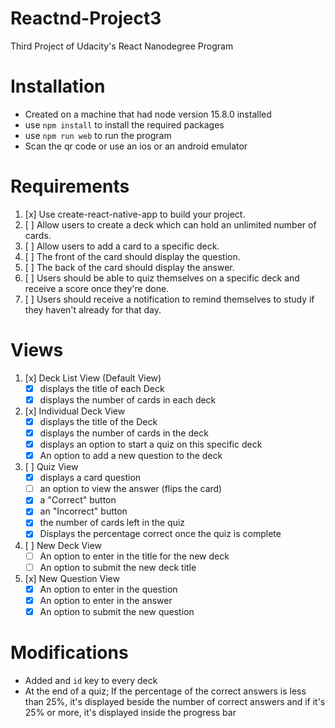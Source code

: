 # Reactnd-Project3
Third Project of Udacity's React Nanodegree Program
# Installation
- Created on a machine that had node version 15.8.0 installed
- use `npm install` to install the required packages
- use `npm run web` to run the program
- Scan the qr code or use an ios or an android emulator
# Requirements
1. [x] Use create-react-native-app to build your project.
2. [ ] Allow users to create a deck which can hold an unlimited number of cards.
3. [ ] Allow users to add a card to a specific deck.
4. [ ] The front of the card should display the question.
5. [ ] The back of the card should display the answer.
6. [ ] Users should be able to quiz themselves on a specific deck and receive a score once they're done.
7. [ ] Users should receive a notification to remind themselves to study if they haven't already for that day.
# Views
1. [x] Deck List View (Default View)
   - [x] displays the title of each Deck
   - [x] displays the number of cards in each deck

2. [x] Individual Deck View
   - [x] displays the title of the Deck
   - [x] displays the number of cards in the deck
   - [x] displays an option to start a quiz on this specific deck
   - [x] An option to add a new question to the deck

3. [ ] Quiz View
   - [x] displays a card question
   - [ ] an option to view the answer (flips the card)
   - [x] a "Correct" button
   - [x] an "Incorrect" button
   - [x] the number of cards left in the quiz
   - [x] Displays the percentage correct once the quiz is complete

4. [ ] New Deck View
   - [ ] An option to enter in the title for the new deck
   - [ ] An option to submit the new deck title

5. [x] New Question View
   - [x] An option to enter in the question
   - [x] An option to enter in the answer
   - [x] An option to submit the new question
# Modifications
- Added and `id` key to every deck
- At the end of a quiz; If the percentage of the correct answers is less than 25%, it's displayed beside the number of correct answers and if it's 25% or more, it's displayed inside the progress bar
